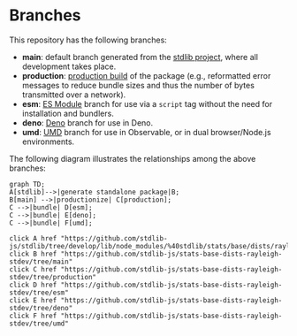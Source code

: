 <!--

@license Apache-2.0

Copyright (c) 2022 The Stdlib Authors.

Licensed under the Apache License, Version 2.0 (the "License");
you may not use this file except in compliance with the License.
You may obtain a copy of the License at

    http://www.apache.org/licenses/LICENSE-2.0

Unless required by applicable law or agreed to in writing, software
distributed under the License is distributed on an "AS IS" BASIS,
WITHOUT WARRANTIES OR CONDITIONS OF ANY KIND, either express or implied.
See the License for the specific language governing permissions and
limitations under the License.

-->

# Branches

This repository has the following branches:

-   **main**: default branch generated from the [stdlib project][stdlib-url], where all development takes place.
-   **production**: [production build][production-url] of the package (e.g., reformatted error messages to reduce bundle sizes and thus the number of bytes transmitted over a network).
-   **esm**: [ES Module][esm-url] branch for use via a `script` tag without the need for installation and bundlers.
-   **deno**: [Deno][deno-url] branch for use in Deno.
-   **umd**: [UMD][umd-url] branch for use in Observable, or in dual browser/Node.js environments.

The following diagram illustrates the relationships among the above branches:

```mermaid
graph TD;
A[stdlib]-->|generate standalone package|B;
B[main] -->|productionize| C[production];
C -->|bundle| D[esm];
C -->|bundle| E[deno];
C -->|bundle| F[umd];

click A href "https://github.com/stdlib-js/stdlib/tree/develop/lib/node_modules/%40stdlib/stats/base/dists/rayleigh/stdev"
click B href "https://github.com/stdlib-js/stats-base-dists-rayleigh-stdev/tree/main"
click C href "https://github.com/stdlib-js/stats-base-dists-rayleigh-stdev/tree/production"
click D href "https://github.com/stdlib-js/stats-base-dists-rayleigh-stdev/tree/esm"
click E href "https://github.com/stdlib-js/stats-base-dists-rayleigh-stdev/tree/deno"
click F href "https://github.com/stdlib-js/stats-base-dists-rayleigh-stdev/tree/umd"
```

[stdlib-url]: https://github.com/stdlib-js/stdlib/tree/develop/lib/node_modules/%40stdlib/stats/base/dists/rayleigh/stdev
[production-url]: https://github.com/stdlib-js/stats-base-dists-rayleigh-stdev/tree/production
[deno-url]: https://github.com/stdlib-js/stats-base-dists-rayleigh-stdev/tree/deno
[umd-url]: https://github.com/stdlib-js/stats-base-dists-rayleigh-stdev/tree/umd
[esm-url]: https://github.com/stdlib-js/stats-base-dists-rayleigh-stdev/tree/esm
